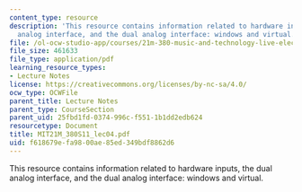 ```yaml
---
content_type: resource
description: 'This resource contains information related to hardware inputs, the dual
  analog interface, and the dual analog interface: windows and virtual.'
file: /ol-ocw-studio-app/courses/21m-380-music-and-technology-live-electronics-performance-practices-spring-2011/f618679efa9800ae85ed349bdf8862d6_MIT21M_380S11_lec04.pdf
file_size: 461633
file_type: application/pdf
learning_resource_types:
- Lecture Notes
license: https://creativecommons.org/licenses/by-nc-sa/4.0/
ocw_type: OCWFile
parent_title: Lecture Notes
parent_type: CourseSection
parent_uid: 25fbd1fd-0374-996c-f551-1b1dd2edb624
resourcetype: Document
title: MIT21M_380S11_lec04.pdf
uid: f618679e-fa98-00ae-85ed-349bdf8862d6
---
```

This resource contains information related to hardware inputs, the dual analog interface, and the dual analog interface: windows and virtual.